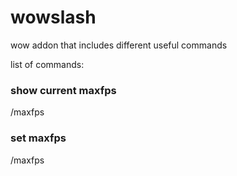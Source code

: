 # wowslash

wow addon that includes different useful commands

list of commands:

### show current maxfps
/maxfps 

### set maxfps
/maxfps <number>

